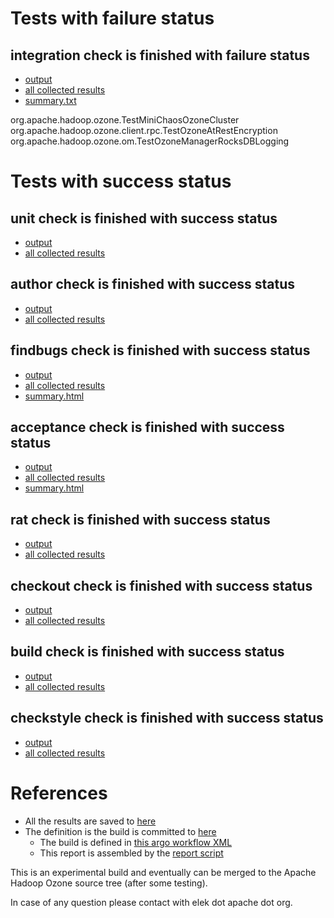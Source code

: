 # Tests with failure status

## integration check is finished with failure status

   * [output](https://raw.githubusercontent.com/elek/ozone-ci-q4/master/pr/pr-hdds-2214-chqxn/integration/output.log)
   * [all collected results](https://github.com/elek/ozone-ci-q4/tree/master/pr/pr-hdds-2214-chqxn/integration)
   * [summary.txt](https://github.com/elek/ozone-ci-q4/tree/master/pr/pr-hdds-2214-chqxn/integration/summary.txt)

org.apache.hadoop.ozone.TestMiniChaosOzoneCluster
org.apache.hadoop.ozone.client.rpc.TestOzoneAtRestEncryption
org.apache.hadoop.ozone.om.TestOzoneManagerRocksDBLogging


# Tests with success status

## unit check is finished with success status

   * [output](https://raw.githubusercontent.com/elek/ozone-ci-q4/master/pr/pr-hdds-2214-chqxn/unit/output.log)
   * [all collected results](https://github.com/elek/ozone-ci-q4/tree/master/pr/pr-hdds-2214-chqxn/unit)


## author check is finished with success status

   * [output](https://raw.githubusercontent.com/elek/ozone-ci-q4/master/pr/pr-hdds-2214-chqxn/author/output.log)
   * [all collected results](https://github.com/elek/ozone-ci-q4/tree/master/pr/pr-hdds-2214-chqxn/author)


## findbugs check is finished with success status

   * [output](https://raw.githubusercontent.com/elek/ozone-ci-q4/master/pr/pr-hdds-2214-chqxn/findbugs/output.log)
   * [all collected results](https://github.com/elek/ozone-ci-q4/tree/master/pr/pr-hdds-2214-chqxn/findbugs)
   * [summary.html](https://elek.github.io/ozone-ci-q4/pr/pr-hdds-2214-chqxn/findbugs/summary.html)


## acceptance check is finished with success status

   * [output](https://raw.githubusercontent.com/elek/ozone-ci-q4/master/pr/pr-hdds-2214-chqxn/acceptance/output.log)
   * [all collected results](https://github.com/elek/ozone-ci-q4/tree/master/pr/pr-hdds-2214-chqxn/acceptance)
   * [summary.html](https://elek.github.io/ozone-ci-q4/pr/pr-hdds-2214-chqxn/acceptance/summary.html)


## rat check is finished with success status

   * [output](https://raw.githubusercontent.com/elek/ozone-ci-q4/master/pr/pr-hdds-2214-chqxn/rat/output.log)
   * [all collected results](https://github.com/elek/ozone-ci-q4/tree/master/pr/pr-hdds-2214-chqxn/rat)


## checkout check is finished with success status

   * [output](https://raw.githubusercontent.com/elek/ozone-ci-q4/master/pr/pr-hdds-2214-chqxn/checkout/output.log)
   * [all collected results](https://github.com/elek/ozone-ci-q4/tree/master/pr/pr-hdds-2214-chqxn/checkout)


## build check is finished with success status

   * [output](https://raw.githubusercontent.com/elek/ozone-ci-q4/master/pr/pr-hdds-2214-chqxn/build/output.log)
   * [all collected results](https://github.com/elek/ozone-ci-q4/tree/master/pr/pr-hdds-2214-chqxn/build)


## checkstyle check is finished with success status

   * [output](https://raw.githubusercontent.com/elek/ozone-ci-q4/master/pr/pr-hdds-2214-chqxn/checkstyle/output.log)
   * [all collected results](https://github.com/elek/ozone-ci-q4/tree/master/pr/pr-hdds-2214-chqxn/checkstyle)




# References

 * All the results are saved to [here](https://github.com/elek/ozone-ci-q4/tree/master/pr/pr-hdds-2214-chqxn/)
 * The definition is the build is committed to [here](https://github.com/elek/argo-ozone)
    * The build is defined in [this argo workflow XML](https://github.com/elek/argo-ozone/blob/master/ozone-build.yaml)
    * This report is assembled by the [report script](https://github.com/elek/argo-ozone/blob/master/scripts/report.sh)

This is an experimental build and eventually can be merged to the Apache Hadoop Ozone source tree (after some testing).

In case of any question please contact with elek dot apache dot org.
